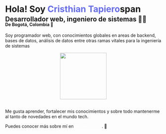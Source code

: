 <h1>Hola! Soy <span style="color:#666DF2">Cristhian Tapiero</span>span</h1>
<h2 style="margin-top:-1rem; margin-bottom:-1.5rem">Desarrollador web, ingeniero de sistemas 👨‍💻</h2>
<h4>De Bogotá, Colombia 📌</h4>
<p>Soy programador web, con conocimientos globales en areas de backend, bases de datos, análisis de datos entre otras ramas vitales para la ingeniería de sistemas</p>

<p align="center">
<img height="150" style="margin:auto;margin-bottom:1rem; border:none;" src="https://github-readme-stats.vercel.app/api/top-langs/?username=CristhianTapiero&layout=compact&langs_count=7&theme=dark&locale=es" >
</p>

<p>Me gusta aprender, fortalecer mis conocimientos y sobre todo mantenerme al tanto de novedades en el mundo tech.</p>

<p>Puedes conocer más sobre mí en 
<a href="https://cristhian-tapiero.vercel.app" 
target="_blank" style="color: white; text-decoration:none;padding-bottom:.1rem; border-bottom:2px solid #fff;"> mi portafolio </a>. 🌱
</p>

